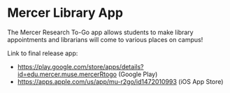 # Mercer Library App

The Mercer Research To-Go app allows students to make library appointments and librarians will come to various places on campus!

Link to final release app: 
- https://play.google.com/store/apps/details?id=edu.mercer.muse.mercerRtogo (Google Play)
- https://apps.apple.com/us/app/mu-r2go/id1472010993 (iOS App Store)
